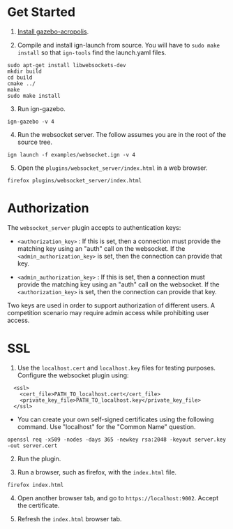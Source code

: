 # Get Started

1. [Install gazebo-acropolis](https://gazebosim.org/docs/acropolis/install).

2. Compile and install ign-launch from source. You will have to `sudo make
   install` so that `ign-tools` find the launch.yaml files.

```
sudo apt-get install libwebsockets-dev
mkdir build
cd build
cmake ../
make
sudo make install
```

3. Run ign-gazebo.

```
ign-gazebo -v 4
```

4. Run the websocket server. The follow assumes you are in the root of the
   source tree.

```
ign launch -f examples/websocket.ign -v 4
```

5. Open the `plugins/websocket_server/index.html` in a web browser.

```
firefox plugins/websocket_server/index.html
```


# Authorization

The `websocket_server` plugin accepts to authentication keys:

* `<authorization_key>` : If this is set, then a connection must provide the
matching key using an "auth" call on the websocket. If the `<admin_authorization_key>` is set, then the connection can provide that key.

* `<admin_authorization_key>` : If this is set, then a connection must provide the matching key using an "auth" call on the websocket. If the `<authorization_key>` is set, then the connection can provide that key.

Two keys are used in order to support authorization of different users.
A competition scenario may require admin access while prohibiting user
access.

# SSL

1. Use the `localhost.cert` and `localhost.key` files for testing purposes.
Configure the websocket plugin using:

```
  <ssl>
    <cert_file>PATH_TO_localhost.cert</cert_file>
    <private_key_file>PATH_TO_localhost.key</private_key_file>
  </ssl>
```

   * You can create your own self-signed certificates using the following
   command. Use "localhost" for the  "Common Name" question.

   ```
   openssl req -x509 -nodes -days 365 -newkey rsa:2048 -keyout server.key -out server.cert
   ```

2. Run the plugin.

3. Run a browser, such as firefox, with the `index.html` file.

```
firefox index.html
```

4. Open another browser tab, and go to `https://localhost:9002`. Accept the
   certificate.

5. Refresh the `index.html` browser tab.
